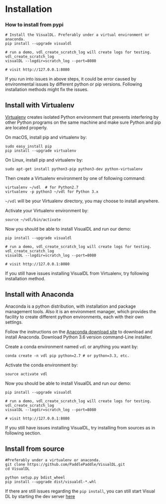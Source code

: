 # Installation

### How to install from pypi

```
# Install the VisualDL. Preferably under a virtual environment or anaconda.
pip install --upgrade visualdl

# run a demo, vdl_create_scratch_log will create logs for testing.
vdl_create_scratch_log
visualDL --logdir=scratch_log --port=8080

# visit http://127.0.0.1:8080
```

If you run into issues in above steps, it could be error caused by environmental issues by different python or pip versions.
Following installation methods might fix the issues.

## Install with Virtualenv

[Virtualenv](https://virtualenv.pypa.io/en/stable/) creates isolated Python environment that prevents interfering
by other Python programs on the same machine and make sure Python and pip are located properly.

On macOS, install pip and virtualenv by:
```
sudo easy_install pip
pip install --upgrade virtualenv
```

On Linux, install pip and virtualenv by:
```
sudo apt-get install python3-pip python3-dev python-virtualenv
```

Then create a Virtualenv environment by one of following command:
```
virtualenv ~/vdl  # for Python2.7
virtualenv -p python3 ~/vdl for Python 3.x
```

```~/vdl``` will be your Virtualenv directory, you may choose to install anywhere.

Activate your Virtualenv environment by:
```
source ~/vdl/bin/activate
```

Now you should be able to install VisualDL and run our demo:

```
pip install --upgrade visualdl

# run a demo, vdl_create_scratch_log will create logs for testing.
vdl_create_scratch_log
visualDL --logdir=scratch_log --port=8080

# visit http://127.0.0.1:8080
```

If you still have issues installing VisualDL from Virtualenv, try following installation method.


## Install with Anaconda

Anaconda is a python distribution, with installation and package management tools. Also it is an environment manager,
which provides the facility to create different python environments, each with their own settings.

Follow the instructions on the [Anaconda download site](https://www.anaconda.com/download) to download and install Anaconda.
Download Python 3.6 version command-Line installer.

Create a conda environment named ```vdl``` or anything you want by:
```
conda create -n vdl pip python=2.7 # or python=3.3, etc.
```

Activate the conda environment by:
```
source activate vdl
```

Now you should be able to install VisualDL and run our demo:

```
pip install --upgrade visualdl

# run a demo, vdl_create_scratch_log will create logs for testing.
vdl_create_scratch_log
visualDL --logdir=scratch_log --port=8080

# visit http://127.0.0.1:8080
```

If you still have issues installing VisualDL, try installing from sources as in following section.


## Install from source
```
#Preferably under a virtualenv or anaconda.
git clone https://github.com/PaddlePaddle/VisualDL.git
cd VisualDL

python setup.py bdist_wheel
pip install --upgrade dist/visualdl-*.whl
```

If there are still issues regarding the ```pip install```, you can still start Visual DL by starting the dev server
[here](https://github.com/PaddlePaddle/VisualDL/blob/develop/docs/how_to_dev_frontend_en.md)
